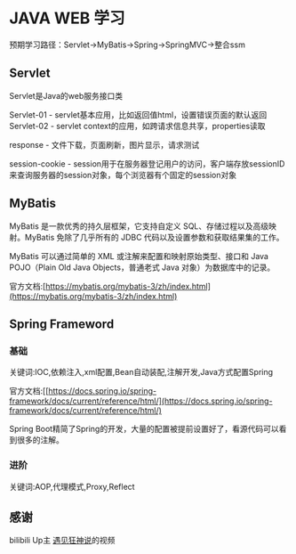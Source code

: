 # JAVA WEB 学习

预期学习路径：Servlet->MyBatis->Spring->SpringMVC->整合ssm

## Servlet

Servlet是Java的web服务接口类

Servlet-01 - servlet基本应用，比如返回值html，设置错误页面的默认返回  
Servlet-02 - servlet context的应用，如跨请求信息共享，properties读取

response - 文件下载，页面刷新，图片显示，请求测试

session-cookie - session用于在服务器登记用户的访问，客户端存放sessionID来查询服务器的session对象，每个浏览器有个固定的session对象

## MyBatis

MyBatis 是一款优秀的持久层框架，它支持自定义 SQL、存储过程以及高级映射。MyBatis 免除了几乎所有的 JDBC 代码以及设置参数和获取结果集的工作。

MyBatis 可以通过简单的 XML 或注解来配置和映射原始类型、接口和 Java POJO（Plain Old Java Objects，普通老式 Java 对象）为数据库中的记录。

官方文档:[https://mybatis.org/mybatis-3/zh/index.html](https://mybatis.org/mybatis-3/zh/index.html)

## Spring Frameword

### 基础

关键词:IOC,依赖注入,xml配置,Bean自动装配,注解开发,Java方式配置Spring

官方文档:[[https://docs.spring.io/spring-framework/docs/current/reference/html/](https://docs.spring.io/spring-framework/docs/current/reference/html/)

Spring Boot精简了Spring的开发，大量的配置被提前设置好了，看源代码可以看到很多的注解。

### 进阶

关键词:AOP,代理模式,Proxy,Reflect

## 感谢

bilibili Up主 [遇见狂神说](https://space.bilibili.com/95256449)的视频